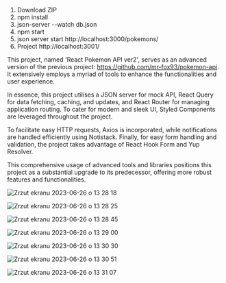1) Download ZIP
2) npm install
3) json-server --watch db.json
4) npm start
5) json server start http://localhost:3000/pokemons/
6) Project http://localhost:3001/
   
This project, named 'React Pokemon API ver2', serves as an advanced version of the previous project: https://github.com/mr-fox93/pokemon-api. It extensively employs a myriad of tools to enhance the functionalities and user experience.

In essence, this project utilises a JSON server for mock API, React Query for data fetching, caching, and updates, and React Router for managing application routing. To cater for modern and sleek UI, Styled Components are leveraged throughout the project.

To facilitate easy HTTP requests, Axios is incorporated, while notifications are handled efficiently using Notistack. Finally, for easy form handling and validation, the project takes advantage of React Hook Form and Yup Resolver.

This comprehensive usage of advanced tools and libraries positions this project as a substantial upgrade to its predecessor, offering more robust features and functionalities.

![Zrzut ekranu 2023-06-26 o 13 28 18](https://github.com/mr-fox93/React-Pokemon-API-ver2/assets/112568901/89e20e3a-595a-4cfd-a5b9-46536be1c336)

![Zrzut ekranu 2023-06-26 o 13 28 25](https://github.com/mr-fox93/React-Pokemon-API-ver2/assets/112568901/11d9520c-a366-4d47-aba6-7b563d8f5a8c)

![Zrzut ekranu 2023-06-26 o 13 28 45](https://github.com/mr-fox93/React-Pokemon-API-ver2/assets/112568901/16f4e4d3-96e2-4d2c-81fd-58293352dec1)

![Zrzut ekranu 2023-06-26 o 13 29 00](https://github.com/mr-fox93/React-Pokemon-API-ver2/assets/112568901/4248054e-41c4-427b-8c30-a8c8bde2c9c3)

![Zrzut ekranu 2023-06-26 o 13 30 30](https://github.com/mr-fox93/React-Pokemon-API-ver2/assets/112568901/f35020ec-d534-40f0-82bb-4961e1138883)

![Zrzut ekranu 2023-06-26 o 13 30 51](https://github.com/mr-fox93/React-Pokemon-API-ver2/assets/112568901/e6f9f9a2-81f0-459c-b4a4-56634979679c)

![Zrzut ekranu 2023-06-26 o 13 31 07](https://github.com/mr-fox93/React-Pokemon-API-ver2/assets/112568901/111c7370-6ab1-44e6-8878-2f4d38ea3236)




